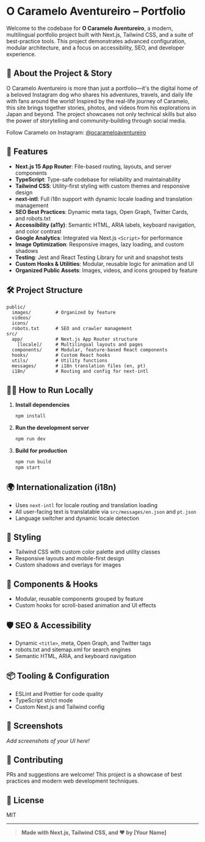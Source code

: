 # O Caramelo Aventureiro – Portfolio

Welcome to the codebase for **O Caramelo Aventureiro**, a modern, multilingual portfolio project built with Next.js, Tailwind CSS, and a suite of best-practice tools. This project demonstrates advanced configuration, modular architecture, and a focus on accessibility, SEO, and developer experience.

## 🐾 About the Project & Story

O Caramelo Aventureiro is more than just a portfolio—it's the digital home of a beloved Instagram dog who shares his adventures, travels, and daily life with fans around the world! Inspired by the real-life journey of Caramelo, this site brings together stories, photos, and videos from his explorations in Japan and beyond. The project showcases not only technical skills but also the power of storytelling and community-building through social media.

Follow Caramelo on Instagram: [@ocarameloaventureiro](https://instagram.com/ocarameloaventureiro)

## 🚀 Features

- **Next.js 15 App Router**: File-based routing, layouts, and server components
- **TypeScript**: Type-safe codebase for reliability and maintainability
- **Tailwind CSS**: Utility-first styling with custom themes and responsive design
- **next-intl**: Full i18n support with dynamic locale loading and translation management
- **SEO Best Practices**: Dynamic meta tags, Open Graph, Twitter Cards, and robots.txt
- **Accessibility (a11y)**: Semantic HTML, ARIA labels, keyboard navigation, and color contrast
- **Google Analytics**: Integrated via Next.js `<Script>` for performance
- **Image Optimization**: Responsive images, lazy loading, and custom shadows
- **Testing**: Jest and React Testing Library for unit and snapshot tests
- **Custom Hooks & Utilities**: Modular, reusable logic for animation and UI
- **Organized Public Assets**: Images, videos, and icons grouped by feature

## 🛠️ Project Structure

```
public/
  images/         # Organized by feature
  videos/
  icons/
  robots.txt      # SEO and crawler management
src/
  app/            # Next.js App Router structure
    [locale]/     # Multilingual layouts and pages
  components/     # Modular, feature-based React components
  hooks/          # Custom React hooks
  utils/          # Utility functions
  messages/       # i18n translation files (en, pt)
  i18n/           # Routing and config for next-intl
```

## 🧑‍💻 How to Run Locally

1. **Install dependencies**
   ```sh
   npm install
   ```
2. **Run the development server**
   ```sh
   npm run dev
   ```
3. **Build for production**
   ```sh
   npm run build
   npm start
   ```

## 🌍 Internationalization (i18n)
- Uses `next-intl` for locale routing and translation loading
- All user-facing text is translatable via `src/messages/en.json` and `pt.json`
- Language switcher and dynamic locale detection

## 🎨 Styling
- Tailwind CSS with custom color palette and utility classes
- Responsive layouts and mobile-first design
- Custom shadows and overlays for images

## 🧩 Components & Hooks
- Modular, reusable components grouped by feature
- Custom hooks for scroll-based animation and UI effects

## 🛡️ SEO & Accessibility
- Dynamic `<title>`, meta, Open Graph, and Twitter tags
- robots.txt and sitemap.xml for search engines
- Semantic HTML, ARIA, and keyboard navigation

## 📦 Tooling & Configuration
- ESLint and Prettier for code quality
- TypeScript strict mode
- Custom Next.js and Tailwind config

## 📸 Screenshots
_Add screenshots of your UI here!_

## 🤝 Contributing
PRs and suggestions are welcome! This project is a showcase of best practices and modern web development techniques.

## 📄 License
MIT

---

> **Made with Next.js, Tailwind CSS, and ❤️ by [Your Name]**
